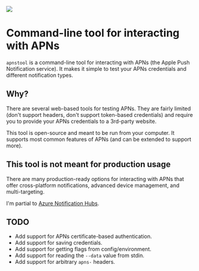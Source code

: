 ![](https://github.com/brannon/apnstool/workflows/ci-build/badge.svg)

#  Command-line tool for interacting with APNs

`apnstool` is a command-line tool for interacting with APNs (the Apple Push Notification service). It makes it simple to test your APNs credentials and different notification types.

## Why?

There are several web-based tools for testing APNs. They are fairly limited (don't support headers, don't support token-based credentials) and require you to provide your APNs credentials to a 3rd-party website.

This tool is open-source and meant to be run from your computer. It supports most common features of APNs (and can be extended to support more).

## This tool is not meant for production usage

There are many production-ready options for interacting with APNs that offer cross-platform notifications, advanced device management, and multi-targeting.

I'm partial to [Azure Notification Hubs](https://azure.microsoft.com/en-us/services/notification-hubs/).

## TODO

- Add support for APNs certificate-based authentication.
- Add support for saving credentials.
- Add support for getting flags from config/environment.
- Add support for reading the `--data` value from stdin.
- Add support for arbitrary `apns-` headers.
